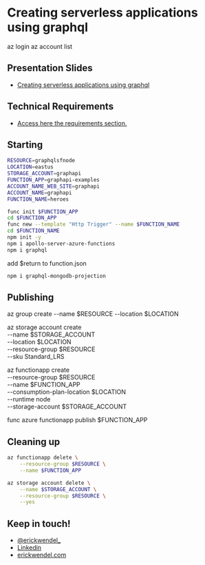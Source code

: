# Creating serverless applications using graphql

az login
az account list
<!-- # az account set --subscription "Visual Studio Enterprise" -->

## Presentation Slides

- [Creating serverless applications using graphql](http://bit.ly/graphql-azfunction-erickwendel)

## Technical Requirements

- [Access here the requirements section.](https://gist.github.com/ErickWendel/e45d45a97e068e44303f0c2056bf647b)

## Starting

```sh
RESOURCE=graphqlsfnode
LOCATION=eastus
STORAGE_ACCOUNT=graphapi
FUNCTION_APP=graphapi-examples
ACCOUNT_NAME_WEB_SITE=graphapi
ACCOUNT_NAME=graphapi
FUNCTION_NAME=heroes

func init $FUNCTION_APP
cd $FUNCTION_APP
func new --template "Http Trigger" --name $FUNCTION_NAME
cd $FUNCTION_NAME
npm init -y
npm i apollo-server-azure-functions
npm i graphql
```

add $return to function.json

```sh
npm i graphql-mongodb-projection
```

## Publishing

az group create --name $RESOURCE --location $LOCATION

az storage account create \
    --name $STORAGE_ACCOUNT \
    --location $LOCATION \
    --resource-group $RESOURCE \
    --sku Standard_LRS

az functionapp create \
    --resource-group $RESOURCE \
    --name $FUNCTION_APP \
    --consumption-plan-location $LOCATION \
    --runtime node \
    --storage-account $STORAGE_ACCOUNT

func azure functionapp publish $FUNCTION_APP

## Cleaning up

```sh
az functionapp delete \
    --resource-group $RESOURCE \
    --name $FUNCTION_APP

az storage account delete \
    --name $STORAGE_ACCOUNT \
    --resource-group $RESOURCE \
    --yes
```

## Keep in touch! 
 - [@erickwendel_](https://twitter.com/erickwendel_)
 - [Linkedin](https://br.linkedin.com/in/erickwendel)
 - [erickwendel.com](https://erickwendel.com/)